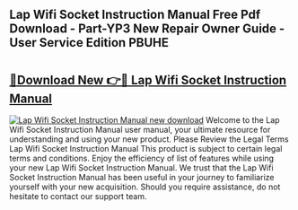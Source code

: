 ## Lap Wifi Socket Instruction Manual Free Pdf Download - Part-YP3 New Repair Owner Guide - User Service Edition PBUHE

# <h2><a href="http://cf15337.oget.top/?id=Lap+Wifi+Socket+Instruction+Manual">🔗Download New 👉🔴 Lap Wifi Socket Instruction Manual</a></h2>

[![Lap Wifi Socket Instruction Manual new download](https://i.imgur.com/5g1atiW.png)](http://cf15337.oget.top/?id=Lap+Wifi+Socket+Instruction+Manual)
Welcome to the Lap Wifi Socket Instruction Manual user manual, your ultimate resource for understanding and using your new product. Please Review the Legal Terms Lap Wifi Socket Instruction Manual This product is subject to certain legal terms and conditions. Enjoy the efficiency of list of features while using your new Lap Wifi Socket Instruction Manual. We trust that the Lap Wifi Socket Instruction Manual has been useful in your journey to familiarize yourself with your new acquisition. Should you require assistance, do not hesitate to contact our support team.
